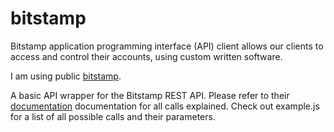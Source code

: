 # bitstamp
Bitstamp application programming interface (API) client allows our clients to access and control their accounts, using custom written software.

I am using public [bitstamp](https://www.npmjs.com/package/bitstamp).

A basic API wrapper for the Bitstamp REST API. Please refer to their [documentation](https://www.bitstamp.net/api/) documentation for all calls explained. Check out example.js for a list of all possible calls and their parameters.